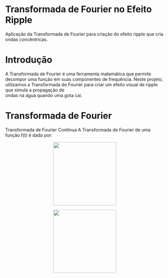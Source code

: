 # Transformada de Fourier no Efeito Ripple
Aplicação da Transformada de Fourier para criação do efeito ripple que cria ondas concêntricas.

# Introdução
A Transformada de Fourier é uma ferramenta matemática que permite decompor uma função em suas componentes de frequência.
Neste projeto, utilizamos a Transformada de Fourier para criar um efeito visual de ripple que simula a propagação de     
ondas na água quando uma gota cai.  

# Transformada de Fourier 
Transformada de Fourier Contínua
A Transformada de Fourier de uma função f(t) é dada por:
<br>
<p align="center">
  <img src="https://github.com/user-attachments/assets/6d5c66ef-b346-4df4-9e33-dadadabd0de2" height="200"/>
</p>

<p align="center">
  <img src="https://github.com/user-attachments/assets/99aa1101-56cf-4de5-bda1-6a5165644eea" width="200"/>  
</p>

